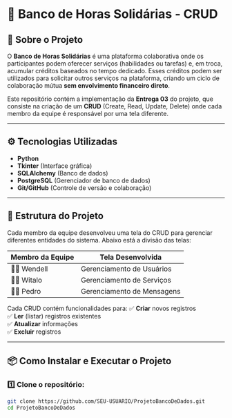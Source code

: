 # 🎯 Banco de Horas Solidárias - CRUD

## 📌 Sobre o Projeto

O **Banco de Horas Solidárias** é uma plataforma colaborativa onde os participantes podem oferecer serviços (habilidades ou tarefas) e, em troca, acumular créditos baseados no tempo dedicado. Esses créditos podem ser utilizados para solicitar outros serviços na plataforma, criando um ciclo de colaboração mútua **sem envolvimento financeiro direto**.

Este repositório contém a implementação da **Entrega 03** do projeto, que consiste na criação de um **CRUD** (Create, Read, Update, Delete) onde cada membro da equipe é responsável por uma tela diferente.

---

## ⚙️ Tecnologias Utilizadas

- **Python**
- **Tkinter** (Interface gráfica)
- **SQLAlchemy** (Banco de dados)
- **PostgreSQL** (Gerenciador de banco de dados)
- **Git/GitHub** (Controle de versão e colaboração)

---

## 📌 Estrutura do Projeto

Cada membro da equipe desenvolveu uma tela do CRUD para gerenciar diferentes entidades do sistema. Abaixo está a divisão das telas:

| Membro da Equipe | Tela Desenvolvida |
|------------------|------------------|
| 🧑‍💻 Wendell | Gerenciamento de Usuários |
| 🧑‍💻 Witalo | Gerenciamento de Serviços |
| 🧑‍💻 Pedro | Gerenciamento de Mensagens |


Cada CRUD contém funcionalidades para:
✅ **Criar** novos registros  
✅ **Ler** (listar) registros existentes  
✅ **Atualizar** informações  
✅ **Excluir** registros  

---

## 📦 Como Instalar e Executar o Projeto

### 1️⃣ Clone o repositório:

```sh
git clone https://github.com/SEU-USUARIO/ProjetoBancoDeDados.git
cd ProjetoBancoDeDados
